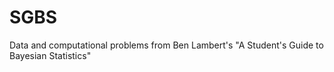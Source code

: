 # SGBS
Data and computational problems from Ben Lambert's "A Student's Guide to Bayesian Statistics"
